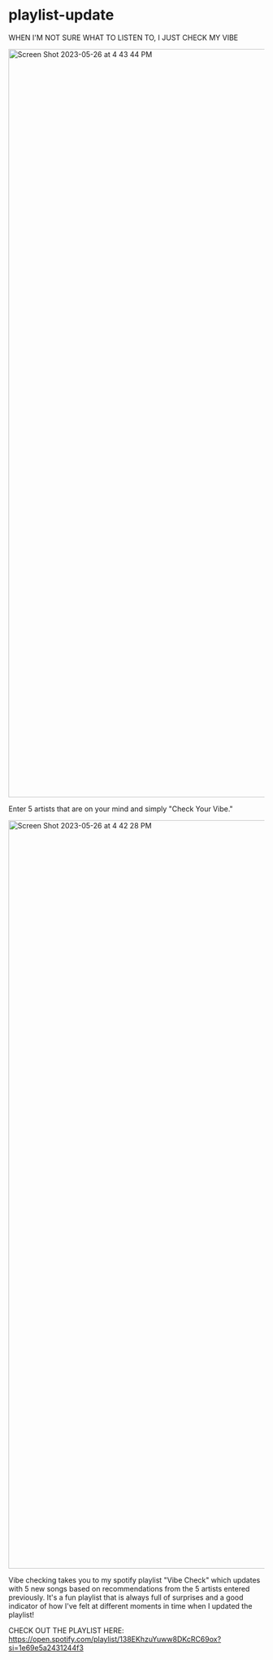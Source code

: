 # playlist-update
WHEN I'M NOT SURE WHAT TO LISTEN TO, I JUST CHECK MY VIBE


<img width="1470" alt="Screen Shot 2023-05-26 at 4 43 44 PM" src="https://github.com/Kudzmat/playlist-update/assets/65554208/9d4da99e-a668-4c32-85ea-4d38f755e29b">


Enter 5 artists that are on your mind and simply "Check Your Vibe."


<img width="1470" alt="Screen Shot 2023-05-26 at 4 42 28 PM" src="https://github.com/Kudzmat/playlist-update/assets/65554208/b1f16cb9-2458-4147-8d33-f271a3021b73">


Vibe checking takes you to my spotify playlist "Vibe Check" which updates with 5 new songs based on recommendations from the 5 artists entered
previously.
It's a fun playlist that is always full of surprises and a good indicator of how I've felt at different moments in time when I updated the playlist!

CHECK OUT THE PLAYLIST HERE: https://open.spotify.com/playlist/138EKhzuYuww8DKcRC69ox?si=1e69e5a2431244f3
